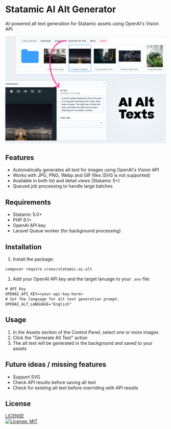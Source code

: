 # Statamic AI Alt Generator

AI-powered alt text generation for Statamic assets using OpenAI's Vision API.

![AI Alt Generator in the Statamic Asset Manager](./screenshot.png)

## Features

- Automatically generates alt text for images using OpenAI's Vision API
- Works with JPG, PNG, Webp and GIF files (SVG is not supported)
- Available in both list and detail views (Statamic 5+)
- Queued job processing to handle large batches

## Requirements

- Statamic 5.0+
- PHP 8.1+
- OpenAI API key
- Laravel Queue worker (for background processing)

## Installation

1. Install the package:
```bash
composer require croox/statamic-ai-alt
```

1. Add your OpenAI API key and the target lanuage to your `.env` file:

```env
# API Key 
OPENAI_API_KEY=<your-api-key-here>
# Set the language for alt text generation prompt.
OPENAI_ALT_LANGUAGE="English"
```

## Usage
1. In the Assets section of the Control Panel, select one or more images
2. Click the "Generate Alt Text" action
3. The alt text will be generated in the background and saved to your assets


## Future ideas / missing features
- Support SVG
- Check API results before saving alt text
- Check for existing alt text before overriding with API results

## License
[LICENSE](./LICENSE.txt)  
[![License: MIT](https://img.shields.io/badge/License-MIT-yellow.svg)](https://opensource.org/licenses/MIT)
